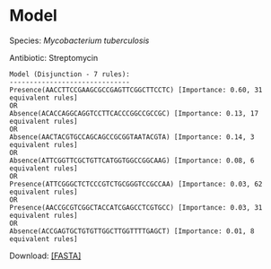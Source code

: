 
# Model

Species: *Mycobacterium tuberculosis*

Antibiotic: Streptomycin

```
Model (Disjunction - 7 rules):
------------------------------
Presence(AACCTTCCGAAGCGCCGAGTTCGGCTTCCTC) [Importance: 0.60, 31 equivalent rules]
OR
Absence(ACACCAGGCAGGTCCTTCACCCGGCCGCCGC) [Importance: 0.13, 17 equivalent rules]
OR
Absence(AACTACGTGCCAGCAGCCGCGGTAATACGTA) [Importance: 0.14, 3 equivalent rules]
OR
Absence(ATTCGGTTCGCTGTTCATGGTGGCCGGCAAG) [Importance: 0.08, 6 equivalent rules]
OR
Presence(ATTCGGGCTCTCCCGTCTGCGGGTCCGCCAA) [Importance: 0.03, 62 equivalent rules]
OR
Presence(AACCGCGTCGGCTACCATCGAGCCTCGTGCC) [Importance: 0.03, 31 equivalent rules]
OR
Absence(ACCGAGTGCTGTGTTGGCTTGGTTTTGAGCT) [Importance: 0.01, 8 equivalent rules]

```

Download: [[FASTA]](./model.fasta)

